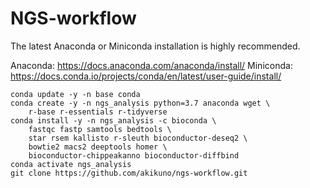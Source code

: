 # NGS-workflow

The latest Anaconda or Miniconda installation is highly recommended.

Anaconda: https://docs.anaconda.com/anaconda/install/
Miniconda: https://docs.conda.io/projects/conda/en/latest/user-guide/install/

```
conda update -y -n base conda
conda create -y -n ngs_analysis python=3.7 anaconda wget \
    r-base r-essentials r-tidyverse
conda install -y -n ngs_analysis -c bioconda \
    fastqc fastp samtools bedtools \
    star rsem kallisto r-sleuth bioconductor-deseq2 \
    bowtie2 macs2 deeptools homer \
    bioconductor-chippeakanno bioconductor-diffbind
conda activate ngs_analysis
git clone https://github.com/akikuno/ngs-workflow.git
```